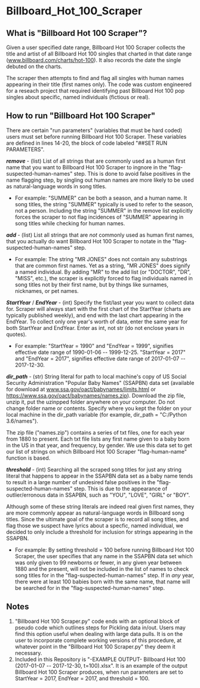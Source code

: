 # Billboard_Hot_100_Scraper

## What is "Billboard Hot 100 Scraper"?
Given a user specified date range, Billboard Hot 100 Scraper collects the title and artist of all Billboard Hot 100 singles that charted in that date range  (www.billboard.com/charts/hot-100).  It also records the date the single debuted on the charts.  

The scraper then attempts to find and flag all singles with human names appearing in their title (first names only).  The code was custom engineered for a reseach project that required identifying past Billboard Hot 100 pop singles about specific, named individuals (fictious or real).

## How to run "Billboard Hot 100 Scraper"
There are certain "run parameters" (variables that must be hard coded) users must set before running Billboard Hot 100 Scraper.  These variables are defined in lines 14-20, the block of code labeled "##SET RUN PARAMETERS".

***remove*** - (list) List of all strings that are commonly used as a human first name that you want to Billboard Hot 100 Scraper to ingnore in the "flag-suspected-human-names" step.  This is done to avoid false positives in the name flagging step, by singling out human names are more likely to be used as natural-language words in song titles.  

- For example: "SUMMER" can be both a season, and a human name.  It song titles, the string "SUMMER" typically is used to refer to the season, not a person.  Including the string "SUMMER" in the remove list explicitly forces the scraper to not flag incidences of "SUMMER" appearing in song titles while checking for human names.

***add*** - (list) List all strings that are *not* commonly used as human first names, that you actually do want Billboard Hot 100 Scraper to notate in the "flag-suspected-human-names" step.

- For example: The string "MR JONES" does not contain any substrings that are common first names.  Yet as a string, "MR JONES" does signify a named individual.  By adding "MR" to the add list (or "DOCTOR", "DR", "MISS", etc.), the scraper is explicitly forced to flag individuals named in song titles not by their first name, but by things like surnames, nicknames, or pet names.

***StartYear*** / ***EndYear*** - (int) Specify the fist/last year you want to collect data for.  Scraper will always start with the first chart of the StartYear (charts are typically published weekly), and end with the last chart appearing in the EndYear.  To collect only one year's worth of data, enter the same year for both StartYear and EndYear.  Enter as int, not str (do not enclose years in quotes).

- For example: "StartYear = 1990" and "EndYear = 1999", signifies effective date range of 1990-01-06 -- 1999-12-25.  "StartYear = 2017" and "EndYear = 2017", signifies effective date range of 2017-01-07 -- 2017-12-30. 

***dir_path*** - (str) String literal for path to local machine's copy of US Social Security Administration "Popular Baby Names" (SSAPBN) data set (available for download at www.ssa.gov/oact/babynames/limits.html or https://www.ssa.gov/oact/babynames/names.zip).  Download the zip file, unzip it, put the uzinpped folder anywhere on your computer.  Do not change folder name or contents.  Specify where you kept the folder on your local machine in the dir_path variable (for example, dir_path = "C:/Python 3.6/names"). 

The zip file ("names.zip") contains a series of txt files, one for each year from 1880 to present.  Each txt file lists any first name given to a baby born in the US in that year, and frequency, by gender.  We use this data set to get our list of strings on which Billboard Hot 100 Scraper "flag-human-name" function is based.

***threshold*** - (int) Searching all the scraped song titles for just any string literal that happens to appear in the SSAPBN data set as a baby name tends to result in a large number of undesired false positives in the "flag-suspected-human-names" step.  This is due to the appearance of outlier/erronous data in SSAPBN, such as "YOU", "LOVE", "GIRL" or "BOY".  

Although some of these string literals are indeed real given first names, they are more commonly appear as natural-language words in Billboard song titles.  Since the ultimate goal of the scraper is to record all song titles, and flag those we suspect have lyrics about a specfic, named individual, we decided to only include a threshold for inclusion for strings appearing in the SSAPBN.

- For example: By setting threshold = 100 before running Billboard Hot 100 Scraper, the user specifies that any name in the SSAPBN data set which was only given to 99 newborns or fewer, in any given year between 1880 and the present, will not be included in the list of names to check song titles for in the "flag-suspected-human-names" step.  If in *any* year, there were at least 100 babies born with the same name, that name will be searched for in the "flag-suspected-human-names" step.

## Notes

1. "Billboard Hot 100 Scraper.py" code ends with an optional block of pseudo code which outlines steps for Pickling data in/out.  Users may find this option useful when dealing with large data pulls.  It is on the user to incorporate complete working versions of this procedure, at whatever point in the "Billboard Hot 100 Scraper.py" they deem it necessary.
2. Included in this Repository is "-EXAMPLE OUTPUT- Billboard Hot 100 (2017-01-07 -- 2017-12-30, t=100).xlsx".  It is an example of the output Billboard Hot 100 Scraper produces, when run parameters are set to StartYear = 2017, EndYear = 2017, and threshold = 100.
